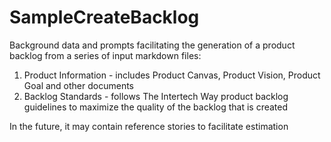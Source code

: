 # SampleCreateBacklog
Background data and prompts facilitating the generation of a product backlog from a series of input markdown files:
1) Product Information - includes Product Canvas, Product Vision, Product Goal and other documents
2) Backlog Standards - follows The Intertech Way product backlog guidelines to maximize the quality of the backlog that is created

In the future, it may contain reference stories to facilitate estimation
